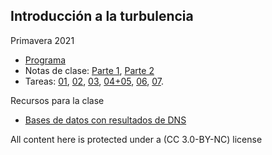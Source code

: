 ## Introducción a la turbulencia

Primavera 2021
* [Programa](me6010/programa.pdf)
* Notas de clase: [Parte 1](me6010/NotasME6010_2021_Part1.pdf), [Parte 2](me6010/NotasME6010_2021_Part2.pdf)
* Tareas: [01](me6010/tarea01.pdf), [02](me6010/tarea02.pdf), [03](me6010/tarea03.pdf), [04+05](me6010/tarea04.pdf), [06](me6010/tarea06.pdf), [07](me6010/tarea07.pdf).

Recursos para la clase
* [Bases de datos con resultados de DNS](https://www.fdy.tu-darmstadt.de/fdyresearch/dns/direkte_numerische_simulation.en.jsp)

All content here is protected under a (CC 3.0-BY-NC) license
